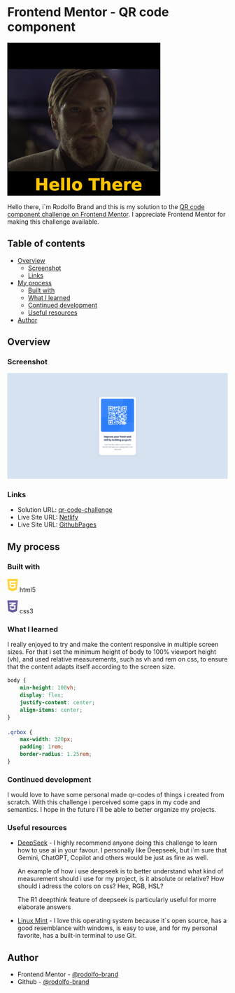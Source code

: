 # Frontend Mentor - QR code component

![](./src/images/hello-there.png)

Hello there, i`m Rodolfo Brand and this is my solution to the [QR code component challenge on Frontend Mentor](https://www.frontendmentor.io/challenges/qr-code-component-iux_sIO_H). I appreciate Frontend Mentor for making this challenge available.

## Table of contents

- [Overview](#overview)
  - [Screenshot](#screenshot)
  - [Links](#links)
- [My process](#my-process)
  - [Built with](#built-with)
  - [What I learned](#what-i-learned)
  - [Continued development](#continued-development)
  - [Useful resources](#useful-resources)
- [Author](#author)

## Overview

### Screenshot

![](./src/images/screenshot.png)

### Links

- Solution URL: [qr-code-challenge](https://www.frontendmentor.io/solutions/qr-code-challenge-Y7D2iMiDUu)
- Live Site URL: [Netlify](https://heartfelt-salamander-c5ea3a.netlify.app/)
- Live Site URL: [GithubPages](https://rodolfo-brand.github.io/challenge-qr-code-component/)

## My process

### Built with
<svg xmlns="http://www.w3.org/2000/svg" height="32" width="24" viewBox="0 0 384 512"><!--!Font Awesome Free 6.7.2 by @fontawesome - https://fontawesome.com License - https://fontawesome.com/license/free Copyright 2025 Fonticons, Inc.--><path fill="#FFD43B" d="M0 32l34.9 395.8L191.5 480l157.6-52.2L384 32H0zm308.2 127.9H124.4l4.1 49.4h175.6l-13.6 148.4-97.9 27v.3h-1.1l-98.7-27.3-6-75.8h47.7L138 320l53.5 14.5 53.7-14.5 6-62.2H84.3L71.5 112.2h241.1l-4.4 47.7z"/></svg> html5

<svg xmlns="http://www.w3.org/2000/svg" height="32" width="24" viewBox="0 0 384 512"><!--!Font Awesome Free 6.7.2 by @fontawesome - https://fontawesome.com License - https://fontawesome.com/license/free Copyright 2025 Fonticons, Inc.--><path fill="#6e5da2" d="M0 32l34.9 395.8L192 480l157.1-52.2L384 32H0zm313.1 80l-4.8 47.3L193 208.6l-.3 .1h111.5l-12.8 146.6-98.2 28.7-98.8-29.2-6.4-73.9h48.9l3.2 38.3 52.6 13.3 54.7-15.4 3.7-61.6-166.3-.5v-.1l-.2 .1-3.6-46.3L193.1 162l6.5-2.7H76.7L70.9 112h242.2z"/></svg> css3

### What I learned

I really enjoyed to try and make the content responsive in multiple screen sizes. For that i set the minimum height of body to 100% viewport height (vh), and used relative measurements, such as vh and rem on css, to ensure that the content adapts itself according to the screen size.

```css
body {
    min-height: 100vh;
    display: flex;
    justify-content: center;
    align-items: center;
}

.qrbox {
    max-width: 320px;
    padding: 1rem;
    border-radius: 1.25rem;
}

```

### Continued development

I would love to have some personal made qr-codes of things i created from scratch. With this challenge i perceived some gaps in my code and semantics. I hope in the future i'll be able to better organize my projects.

### Useful resources

- [DeepSeek](https://www.deepseek.com/) - I highly recommend anyone doing this challenge to learn how to use ai in your favour. I personally like Deepseek, but i`m sure that Gemini, ChatGPT, Copilot and others would be just as fine as well.

    An example of how i use deepseek is to better understand what kind of measurement should i use for my project, is it absolute or relative? How should i adress the colors on css? Hex, RGB, HSL?

    The R1 deepthink feature of deepseek is particularly useful for morre elaborate answers

- [Linux Mint](https://linuxmint.com/) - I love this operating system because it`s open source, has a good resemblance with windows, is easy to use, and for my personal favorite, has a built-in terminal to use Git.


## Author
- Frontend Mentor - [@rodolfo-brand](https://www.frontendmentor.io/profile/rodolfo-brand)
- Github - [@rodolfo-brand](https://github.com/rodolfo-brand)